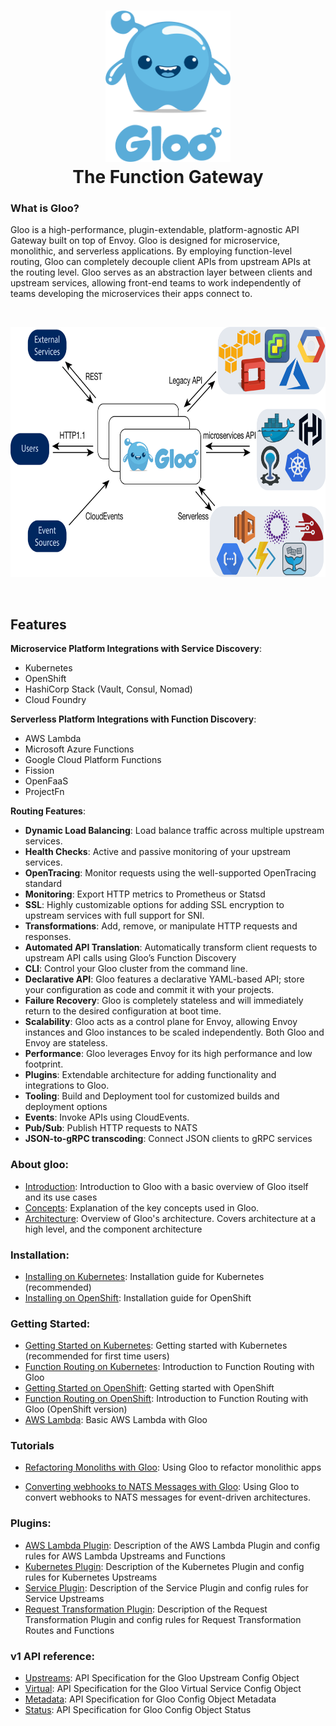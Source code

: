 

<h1 align="center">
    <img src="Gloo-01.png" alt="Gloo" width="200" height="242">
  <br>
  The Function Gateway
</h1>

### What is Gloo?

Gloo is a high-performance, plugin-extendable, platform-agnostic API Gateway built on top of Envoy. Gloo is designed for microservice, monolithic, and serverless applications. By employing function-level routing, Gloo can completely decouple client APIs from upstream APIs at the routing level. Gloo serves as an abstraction layer between clients and upstream services, allowing front-end teams to work independently of teams developing the microservices their apps connect to.

<BR>
<p align="center">
<img src="introduction/high_level_architecture.png" alt="Gloo" width="676" height="400">
</p>
<BR>

## Features

**Microservice Platform Integrations with Service Discovery**:

* Kubernetes
* OpenShift
* HashiCorp Stack (Vault, Consul, Nomad)
* Cloud Foundry

**Serverless Platform Integrations with Function Discovery**:

* AWS Lambda
* Microsoft Azure Functions
* Google Cloud Platform Functions
* Fission
* OpenFaaS
* ProjectFn

**Routing Features**:

* **Dynamic Load Balancing**: Load balance traffic across multiple upstream services.
* **Health Checks**: Active and passive monitoring of your upstream services.
* **OpenTracing**: Monitor requests using the well-supported OpenTracing standard
* **Monitoring**: Export HTTP metrics to Prometheus or Statsd
* **SSL**: Highly customizable options for adding SSL encryption to upstream services with full support for SNI.
* **Transformations**: Add, remove, or manipulate HTTP requests and responses.
* **Automated API Translation**: Automatically transform client requests to upstream API calls using Gloo’s Function Discovery
* **CLI**: Control your Gloo cluster from the command line.
* **Declarative API**: Gloo features a declarative YAML-based API; store your configuration as code and commit it with your projects.
* **Failure Recovery**: Gloo is completely stateless and will immediately return to the desired configuration at boot time.
* **Scalability**: Gloo acts as a control plane for Envoy, allowing Envoy instances and Gloo instances to be scaled independently. Both Gloo and Envoy are stateless.
* **Performance**: Gloo leverages Envoy for its high performance and low footprint.
* **Plugins**: Extendable architecture for adding functionality and integrations to Gloo.
* **Tooling**: Build and Deployment tool for customized builds and deployment options
* **Events**: Invoke APIs using CloudEvents.
* **Pub/Sub**: Publish HTTP requests to NATS
* **JSON-to-gRPC transcoding**: Connect JSON clients to gRPC services

### About gloo:
* [Introduction](introduction/introduction.md): Introduction to Gloo with a basic overview of Gloo itself and its use cases 
* [Concepts](introduction/concepts.md): Explanation of the key concepts used in Gloo.
* [Architecture](introduction/architecture.md): Overview of Gloo's architecture. Covers architecture at a high level, and 
the component architecture
### Installation:
* [Installing on Kubernetes](installation/kubernetes.md): Installation guide for Kubernetes (recommended) 
* [Installing on OpenShift](installation/openshift.md): Installation guide for OpenShift
### Getting Started:
* [Getting Started on Kubernetes](getting_started/kubernetes/1.md): Getting started with Kubernetes (recommended for first time users)
* [Function Routing on Kubernetes](getting_started/kubernetes/2.md): Introduction to Function Routing with Gloo
* [Getting Started on OpenShift](getting_started/openshift/1.md): Getting started with OpenShift
* [Function Routing on OpenShift](getting_started/openshift/2.md): Introduction to Function Routing with Gloo (OpenShift version)
* [AWS Lambda](getting_started/aws/lambda.md): Basic AWS Lambda with Gloo
### Tutorials
* [Refactoring Monoliths with Gloo](tutorials/refactor_monolith.md): Using Gloo to refactor monolithic apps
<!--* [Extending microservices with AWS Lambda](tutorials/extend_microservice.md): Using Gloo to refactor monolithic apps-->
* [Converting webhooks to NATS Messages with Gloo](tutorials/source_events_from_github.md): Using Gloo to convert webhooks to NATS messages for event-driven architectures.
### Plugins:
* [AWS Lambda Plugin](plugins/aws.md): Description of the AWS Lambda Plugin and config rules for AWS Lambda Upstreams and Functions 
* [Kubernetes Plugin](plugins/kubernetes.md): Description of the Kubernetes Plugin and config rules for Kubernetes Upstreams  
* [Service Plugin](plugins/service.md): Description of the Service Plugin and config rules for Service Upstreams
* [Request Transformation Plugin](plugins/request_transformation.md): Description of the Request Transformation Plugin and config rules for Request Transformation Routes and Functions 

### v1 API reference:
* [Upstreams](v1/upstream.md): API Specification for the Gloo Upstream Config Object
* [Virtual](v1/virtualservice.md): API Specification for the Gloo Virtual Service Config Object
* [Metadata](v1/metadata.md): API Specification for Gloo Config Object Metadata
* [Status](v1/status.md): API Specification for Gloo Config Object Status




<!--# Features
- GCF plugin
- Openapi upstream extension
- Route extensions plugin
- Transformation plugin
- Ingress Controller
- Istio controller  + gloo with istio
- kubernetes service discovery
- gloo config
  - kubernetes
  - vault secret watcher
  - file
- gloo event plugin / gateway
- gloo-sdk-go
- gloo-sdk-node
- SNI config
- Detailed virtualservice rules
- Detailed upstream rules
- glooctl
- thetool
- function discovery
- building without the tool
- deployment without the tool

- getting started in cluster
- getting started out of cluster no kube
- geting started with istio
- getting started using discovery services
- getting started hybrid app example
- getting started multiplexing example
- getting started event gateway
- architecture
- writing plugins (all different kinds of plugins)
  - plugin stages
# document that we call GetFilters after the other plugins (maybe document the order of everything)
-->